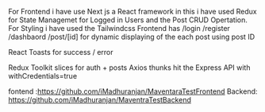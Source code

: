 
For Frontend i have use Next js a React framework in this i have used Redux for State Managemet for Logged in Users and the Post CRUD Opertation. 
For Styling i have used the Tailwindcss Frontend has 
/login
/register
/dashbaord
/post/[id]  for dynamic displaying of the each post using post ID

 React Toasts for success / error

 Redux Toolkit slices for auth + posts
 Axios thunks hit the Express API with withCredentials=true


 fontend :https://github.com/iMadhuranjan/MaventaraTestFrontend
 Backend: https://github.com/iMadhuranjan/MaventraTestBackend
